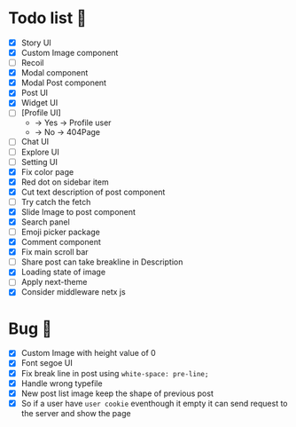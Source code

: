 # Todo list 📃

- [x] Story UI
- [x] Custom Image component
- [ ] Recoil
- [x] Modal component
- [x] Modal Post component
- [x] Post UI
- [x] Widget UI
- [ ] [Profile UI]
  - -> Yes -> Profile user
  - -> No -> 404Page
- [ ] Chat UI
- [ ] Explore UI
- [ ] Setting UI
- [x] Fix color page
- [x] Red dot on sidebar item
- [x] Cut text description of post component
- [ ] Try catch the fetch
- [x] Slide Image to post component
- [x] Search panel
- [ ] Emoji picker package
- [x] Comment component
- [x] Fix main scroll bar
- [ ] Share post can take breakline in Description
- [x] Loading state of image
- [ ] Apply next-theme
- [x] Consider middleware netx js

# Bug 🐛

- [x] Custom Image with height value of 0
- [x] Font segoe UI
- [x] Fix break line in post using `white-space: pre-line;`
- [x] Handle wrong typefile
- [x] New post list image keep the shape of previous post
- [x] So if a user have `user cookie` eventhough it empty it can send request to the server and show the page

